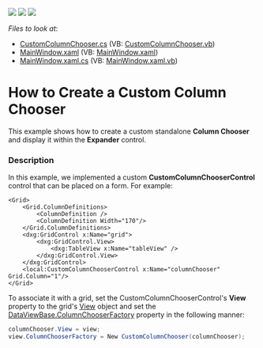 <!-- default badges list -->
![](https://img.shields.io/endpoint?url=https://codecentral.devexpress.com/api/v1/VersionRange/128649119/13.1.4%2B)
[![](https://img.shields.io/badge/Open_in_DevExpress_Support_Center-FF7200?style=flat-square&logo=DevExpress&logoColor=white)](https://supportcenter.devexpress.com/ticket/details/E1661)
[![](https://img.shields.io/badge/📖_How_to_use_DevExpress_Examples-e9f6fc?style=flat-square)](https://docs.devexpress.com/GeneralInformation/403183)
<!-- default badges end -->
<!-- default file list -->
*Files to look at*:

* [CustomColumnChooser.cs](./CS/DevExCustomColumnChooser/CustomColumnChooser.cs) (VB: [CustomColumnChooser.vb](./VB/DevExCustomColumnChooser/CustomColumnChooser.vb))
* [MainWindow.xaml](./CS/DevExCustomColumnChooser/MainWindow.xaml) (VB: [MainWindow.xaml](./VB/DevExCustomColumnChooser/MainWindow.xaml))
* [MainWindow.xaml.cs](./CS/DevExCustomColumnChooser/MainWindow.xaml.cs) (VB: [MainWindow.xaml.vb](./VB/DevExCustomColumnChooser/MainWindow.xaml.vb))
<!-- default file list end -->
# How to Create a Custom Column Chooser


This example shows how to create a custom standalone **Column Chooser** and display it within the **Expander** control.</p>


### Description

In this example, we implemented a custom **CustomColumnChooserControl** control that can be placed on a form. For example:
````xaml
<Grid>
    <Grid.ColumnDefinitions>
        <ColumnDefinition />
        <ColumnDefinition Width="170"/>
    </Grid.ColumnDefinitions>
    <dxg:GridControl x:Name="grid">
        <dxg:GridControl.View>
            <dxg:TableView x:Name="tableView" />
        </dxg:GridControl.View>
    </dxg:GridControl>
    <local:CustomColumnChooserControl x:Name="columnChooser" Grid.Column="1"/>
</Grid>
````

To associate it with a grid, set the CustomColumnChooserControl's **View** property to the grid's [View](http://documentation.devexpress.com/#WPF/DevExpressXpfGridGridControl_Viewtopic) object and set the [DataViewBase.ColumnChooserFactory](http://documentation.devexpress.com/#WPF/DevExpressXpfGridDataViewBase_ColumnChooserFactorytopic) property in the following manner:

````cs
columnChooser.View = view;
view.ColumnChooserFactory = New CustomColumnChooser(columnChooser);
````
